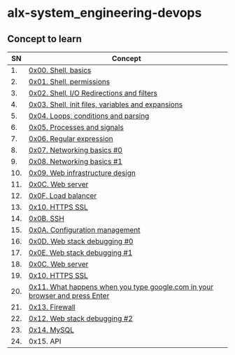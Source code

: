 # alx-system_engineering-devops

## Concept to learn
| SN	| Concept |
| ------- | ---------- |
| 1.	| [0x00. Shell, basics](https://intranet.alxswe.com/projects/205) |
| 2.	| [ 0x01. Shell, permissions](https://intranet.alxswe.com/projects/207) |
| 3.	| [ 0x02. Shell, I/O Redirections and filters](https://intranet.alxswe.com/projects/208) |
| 4.	| [ 0x03. Shell, init files, variables and expansions](https://intranet.alxswe.com/projects/209) |
| 5.	| [ 0x04. Loops, conditions and parsing](https://intranet.alxswe.com/projects/251) |
| 6.	| [ 0x05. Processes and signals](https://intranet.alxswe.com/projects/255) |
| 7. 	| [ 0x06. Regular expression](https://intranet.alxswe.com/projects/78) |
| 8.	| [ 0x07. Networking basics #0](https://intranet.alxswe.com/projects/259) |
| 9.	| [ 0x08. Networking basics #1](https://intranet.alxswe.com/projects/285) |
| 10.	| [ 0x09. Web infrastructure design](https://intranet.alxswe.com/projects/302) |
| 11.	| [ 0x0C. Web server](https://intranet.alxswe.com/projects/266) |
| 12.	| [ 0x0F. Load balancer](https://intranet.alxswe.com/projects/275) |
| 13.	| [ 0x10. HTTPS SSL](https://intranet.alxswe.com/projects/276) |
| 14.	| [ 0x0B. SSH](https://intranet.alxswe.com/projects/244) |
| 15.	| [ 0x0A. Configuration management ](https://intranet.alxswe.com/projects/292) |
| 16.	| [ 0x0D. Web stack debugging #0](https://intranet.alxswe.com/projects/265) |
| 17.	| [ 0x0E. Web stack debugging #1](https://intranet.alxswe.com/projects/271) |
| 18.	| [0x0C. Web server](https://intranet.alxswe.com/projects/266) |
| 19.	| [0x10. HTTPS SSL](https://intranet.alxswe.com/projects/276) |
| 20.	| [0x11. What happens when you type google.com in your browser and press Enter](https://intranet.alxswe.com/projects/298) |
| 21.	| [0x13. Firewall](https://intranet.alxswe.com/projects/284) |
| 22.	| [0x12. Web stack debugging #2](https://intranet.alxswe.com/projects/287) |
| 23.	| [0x14. MySQL](https://intranet.alxswe.com/projects/280) |
| 24.   | 0x15. API |
